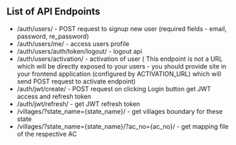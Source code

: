 ## List of API Endpoints

- /auth/users/ - POST request to signup new user (required fields - email, password, re_password)
- /auth/users/me/ - access users profile
- /auth/users/auth/token/logout/ - logout api
- /auth/users/activation/ - activation of user ( This endpoint is not a URL which will be directly exposed to your users - you should provide site in your frontend application (configured by ACTIVATION_URL) which will send POST request to activate endpoint)
- /auth/jwt/create/ - POST request on clicking Login button get JWT access and refresh token
- /auth/jwt/refresh/ - get JWT refresh token
- /villages/?state_name={state_name}/ - get villages boundary for these state
- /villages/?state_name={state_name}/?ac_no={ac_no}/ - get mapping file of the respective AC